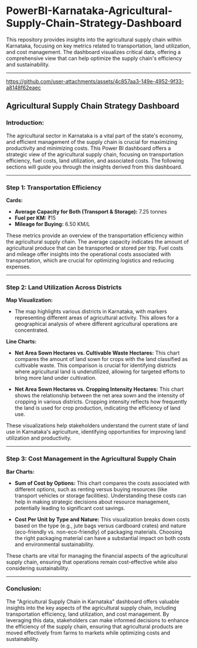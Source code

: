 # PowerBI-Karnataka-Agricultural-Supply-Chain-Strategy-Dashboard

This repository provides insights into the agricultural supply chain within Karnataka, focusing on key metrics related to transportation, land utilization, and cost management. The dashboard visualizes critical data, offering a comprehensive view that can help optimize the supply chain's efficiency and sustainability.

---


https://github.com/user-attachments/assets/4c857aa3-149e-4952-9f33-a8148f62eaec


## Agricultural Supply Chain Strategy Dashboard

### Introduction:
The agricultural sector in Karnataka is a vital part of the state's economy, and efficient management of the supply chain is crucial for maximizing productivity and minimizing costs. This Power BI dashboard offers a strategic view of the agricultural supply chain, focusing on transportation efficiency, fuel costs, land utilization, and associated costs. The following sections will guide you through the insights derived from this dashboard.

---

### Step 1: Transportation Efficiency

**Cards:**
- **Average Capacity for Both (Transport & Storage):** 7.25 tonnes
- **Fuel per KM:** ₹15
- **Mileage for Buying:** 6.50 KM/L

These metrics provide an overview of the transportation efficiency within the agricultural supply chain. The average capacity indicates the amount of agricultural produce that can be transported or stored per trip. Fuel costs and mileage offer insights into the operational costs associated with transportation, which are crucial for optimizing logistics and reducing expenses.

---

### Step 2: Land Utilization Across Districts

**Map Visualization:**
- The map highlights various districts in Karnataka, with markers representing different areas of agricultural activity. This allows for a geographical analysis of where different agricultural operations are concentrated.

**Line Charts:**
- **Net Area Sown Hectares vs. Cultivable Waste Hectares:** This chart compares the amount of land sown for crops with the land classified as cultivable waste. This comparison is crucial for identifying districts where agricultural land is underutilized, allowing for targeted efforts to bring more land under cultivation.
  
- **Net Area Sown Hectares vs. Cropping Intensity Hectares:** This chart shows the relationship between the net area sown and the intensity of cropping in various districts. Cropping intensity reflects how frequently the land is used for crop production, indicating the efficiency of land use.

These visualizations help stakeholders understand the current state of land use in Karnataka's agriculture, identifying opportunities for improving land utilization and productivity.

---

### Step 3: Cost Management in the Agricultural Supply Chain

**Bar Charts:**
- **Sum of Cost by Options:** This chart compares the costs associated with different options, such as renting versus buying resources (like transport vehicles or storage facilities). Understanding these costs can help in making strategic decisions about resource management, potentially leading to significant cost savings.

- **Cost Per Unit by Type and Nature:** This visualization breaks down costs based on the type (e.g., jute bags versus cardboard crates) and nature (eco-friendly vs. non-eco-friendly) of packaging materials. Choosing the right packaging material can have a substantial impact on both costs and environmental sustainability.

These charts are vital for managing the financial aspects of the agricultural supply chain, ensuring that operations remain cost-effective while also considering sustainability.

---

### Conclusion:

The "Agricultural Supply Chain in Karnataka" dashboard offers valuable insights into the key aspects of the agricultural supply chain, including transportation efficiency, land utilization, and cost management. By leveraging this data, stakeholders can make informed decisions to enhance the efficiency of the supply chain, ensuring that agricultural products are moved effectively from farms to markets while optimizing costs and sustainability.
